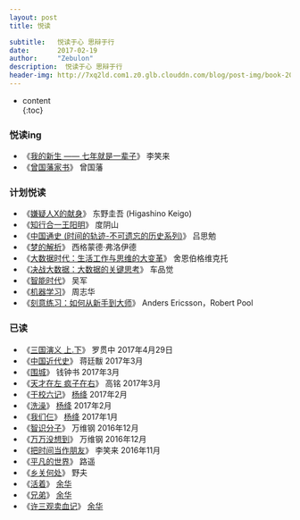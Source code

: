 ```yaml
---
layout: post
title: 悦读

subtitle:   悦读于心 思辩于行
date:       2017-02-19
author:     "Zebulon"
description:  悦读于心 思辩于行
header-img: http://7xq2ld.com1.z0.glb.clouddn.com/blog/post-img/book-20170219.jpg
---
```

* content  
{:toc} 

### 悦读ing

- 《[我的新生 —— 七年就是一辈子](https://www.gitbook.com/book/xiaolai/reborn/details)》 李笑来
- 《[曾国藩家书](https://www.amazon.cn/%E6%9B%BE%E5%9B%BD%E8%97%A9%E5%AE%B6%E4%B9%A6-%E6%9B%BE%E5%9B%BD%E8%97%A9/dp/B01BKB2IPM/ref=tmm_kin_swatch_0?_encoding=UTF8&qid=&sr=)》 曾国藩 

### 计划悦读

- 《[嫌疑人X的献身](https://www.amazon.cn/%E5%AB%8C%E7%96%91%E4%BA%BAX%E7%9A%84%E7%8C%AE%E8%BA%AB-%E4%B8%9C%E9%87%8E%E5%9C%AD%E5%90%BE/dp/B00A4QLGJY?ie=UTF8&ref_=ku_mi_rw_edp)》 东野圭吾 (Higashino Keigo)
- 《[知行合一王阳明](https://www.amazon.cn/%E7%9F%A5%E8%A1%8C%E5%90%88%E4%B8%80%E7%8E%8B%E9%98%B3%E6%98%8E-%E5%BA%A6%E9%98%B4%E5%B1%B1/dp/B00L3TIVYY?ie=UTF8&ref_=ku_mi_rw_edp)》 度阴山
- 《[中国通史 (时间的轨迹-不可遗忘的历史系列)](https://www.amazon.cn/%E4%B8%AD%E5%9B%BD%E9%80%9A%E5%8F%B2-%E5%90%95%E6%80%9D%E5%8B%89/dp/B012NF36WS?ie=UTF8&ref_=ku_mi_rw_edp)》 吕思勉
- 《[梦的解析](https://www.amazon.cn/%E6%A2%A6%E7%9A%84%E8%A7%A3%E6%9E%90-%E8%A5%BF%E6%A0%BC%E8%92%99%E5%BE%B7%C2%B7%E5%BC%97%E6%B4%9B%E4%BC%8A%E5%BE%B7/dp/B00YU8DQVI?ie=UTF8&ref_=ku_mi_rw_edp)》 西格蒙德·弗洛伊德 
- 《[大数据时代：生活工作与思维的大变革](https://item.jd.com/11143153.html)》 舍恩伯格维克托
- 《[决战大数据：大数据的关键思考](https://item.jd.com/11916182.html)》 车品觉 
- 《[智能时代](https://item.jd.com/11953641.html)》 吴军
- 《[机器学习](https://item.jd.com/11867803.html)》 周志华 
- 《[刻意练习：如何从新手到大师](https://item.jd.com/11990777.html)》 Anders Ericsson，Robert Pool

### 已读

- 《[三国演义 上.下](https://item.jd.com/10116603459.html)》 罗贯中 2017年4月29日
- 《[中国近代史](https://item.jd.com/11846925.html)》 蒋廷黻 2017年3月
- 《[围城](https://item.jd.com/11255842.html)》 钱钟书 2017年3月
- 《[天才在左 疯子在右](https://item.jd.com/11825528.html)》 高铭  2017年3月
- 《[干校六记](https://item.jd.com/11698075.html)》 [杨绛](http://baike.baidu.com/item/%E6%9D%A8%E7%BB%9B) 2017年2月
- 《[洗澡](https://item.jd.com/11165561.html)》 [杨绛](http://baike.baidu.com/item/%E6%9D%A8%E7%BB%9B)   2017年2月
- 《[我们仨](https://item.jd.com/1026383841.html)》 [杨绛](http://baike.baidu.com/item/%E6%9D%A8%E7%BB%9B)  2017年1月
- 《[智识分子](https://item.jd.com/11840397.html)》 万维钢  2016年12月
- 《[万万没想到](https://item.jd.com/11551750.html)》 万维钢  2016年12月
- 《[把时间当作朋友](https://item.jd.com/11338691.html)》 李笑来  2016年11月
- 《[平凡的世界](https://item.jd.com/10290077153.html)》 路遥  
- 《[乡关何处](https://item.jd.com/11900721.html)》 野夫
- 《[活着](https://item.jd.com/11090643.html)》 [余华](http://baike.baidu.com/link?url=D_K_q3fJm2PB-j3L0WSdSu_Z9w02intO9frsnqiei99Y7zbnO-O4ljCnLrvvnlWfxZmapF3fdlg5EYWMsSRZeGMjxXoVM3Xz2Mwtz6ikuue) 
- 《[兄弟](https://item.jd.com/11152279.html)》 [余华](http://baike.baidu.com/link?url=D_K_q3fJm2PB-j3L0WSdSu_Z9w02intO9frsnqiei99Y7zbnO-O4ljCnLrvvnlWfxZmapF3fdlg5EYWMsSRZeGMjxXoVM3Xz2Mwtz6ikuue) 
- 《[许三观卖血记](https://item.jd.com/11139510.html)》 [余华](http://baike.baidu.com/link?url=D_K_q3fJm2PB-j3L0WSdSu_Z9w02intO9frsnqiei99Y7zbnO-O4ljCnLrvvnlWfxZmapF3fdlg5EYWMsSRZeGMjxXoVM3Xz2Mwtz6ikuue) 


